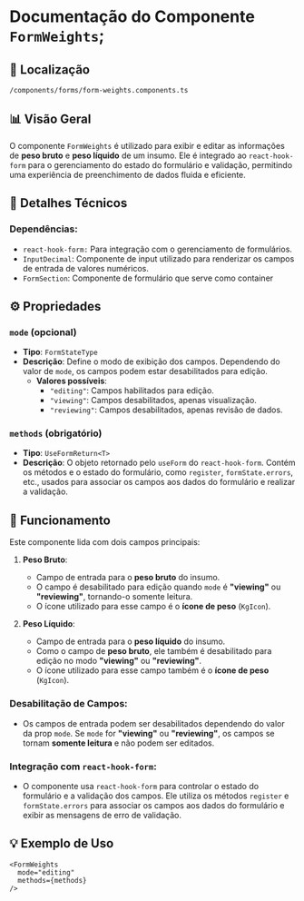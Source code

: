 # Documentação do Componente `FormWeights`;

## 📁 Localização

`/components/forms/form-weights.components.ts`

## 📊 Visão Geral

O componente `FormWeights` é utilizado para exibir e editar as informações de **peso bruto** e **peso líquido** de um insumo. Ele é integrado ao `react-hook-form` para o gerenciamento do estado do formulário e validação, permitindo uma experiência de preenchimento de dados fluida e eficiente.

## 🔎 Detalhes Técnicos

### Dependências:
- `react-hook-form:` Para integração com o gerenciamento de formulários.
- `InputDecimal`: Componente de input utilizado para renderizar os campos de entrada de valores numéricos.
- `FormSection`: Componente de formulário que serve como container


## ⚙️ Propriedades

### `mode` (opcional)
- **Tipo**: `FormStateType`
- **Descrição**: Define o modo de exibição dos campos. Dependendo do valor de `mode`, os campos podem estar desabilitados para edição.
  - **Valores possíveis**:
    - `"editing"`: Campos habilitados para edição.
    - `"viewing"`: Campos desabilitados, apenas visualização.
    - `"reviewing"`: Campos desabilitados, apenas revisão de dados.

### `methods` (obrigatório)
- **Tipo**: `UseFormReturn<T>`
- **Descrição**: O objeto retornado pelo `useForm` do `react-hook-form`. Contém os métodos e o estado do formulário, como `register`, `formState.errors`, etc., usados para associar os campos aos dados do formulário e realizar a validação.

## 🎨 Funcionamento

Este componente lida com dois campos principais:

1. **Peso Bruto**:
   - Campo de entrada para o **peso bruto** do insumo.
   - O campo é desabilitado para edição quando `mode` é **"viewing"** ou **"reviewing"**, tornando-o somente leitura.
   - O ícone utilizado para esse campo é o **ícone de peso** (`KgIcon`).

2. **Peso Líquido**:
   - Campo de entrada para o **peso líquido** do insumo.
   - Como o campo de **peso bruto**, ele também é desabilitado para edição no modo **"viewing"** ou **"reviewing"**.
   - O ícone utilizado para esse campo também é o **ícone de peso** (`KgIcon`).

### Desabilitação de Campos:
- Os campos de entrada podem ser desabilitados dependendo do valor da prop `mode`. Se `mode` for **"viewing"** ou **"reviewing"**, os campos se tornam **somente leitura** e não podem ser editados.

### Integração com `react-hook-form`:
- O componente usa `react-hook-form` para controlar o estado do formulário e a validação dos campos. Ele utiliza os métodos `register` e `formState.errors` para associar os campos aos dados do formulário e exibir as mensagens de erro de validação.

## 💡 Exemplo de Uso

```tsx
<FormWeights
  mode="editing"
  methods={methods}
/>
```

